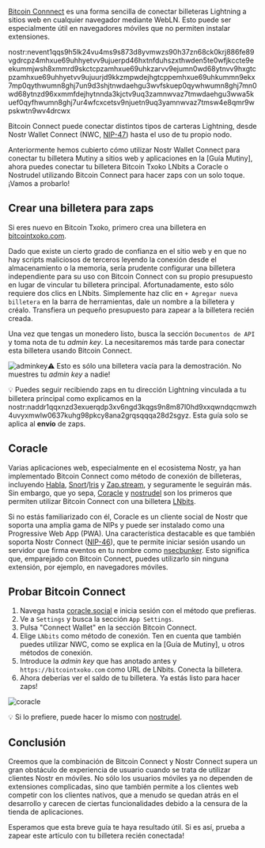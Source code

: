 [Bitcoin Connnect](https://bitcoin-connect.com/) es una forma sencilla de conectar billeteras Lightning a sitios web en cualquier navegador mediante WebLN. Esto puede ser especialmente útil en navegadores móviles que no permiten instalar extensiones. 

nostr:nevent1qqs9h5lk24vu4ms9s873d8yvmwzs90h37zn68ck0krj886fe89vgdrcpz4mhxue69uhhyetvv9ujuerpd46hxtnfduhszxthwden5te0wfjkccte9eekummjwsh8xmmrd9skctcpzamhxue69uhkzarvv9ejumn0wd68ytnvv9hxgtcpzamhxue69uhhyetvv9ujuurjd9kkzmpwdejhgtcppemhxue69uhkummn9ekx7mp0qythwumn8ghj7un9d3shjtnwdaehgu3wvfskuep0qywhwumn8ghj7mn0wd68ytnzd96xxmmfdejhytnnda3kjctv9uq3zamnwvaz7tmwdaehgu3wwa5kuef0qyfhwumn8ghj7ur4wfcxcetsv9njuetn9uq3yamnwvaz7tmsw4e8qmr9wpskwtn9wv4drcwx

Bitcoin Connect puede conectar distintos tipos de carteras Lightning, desde Nostr Wallet Connect (NWC, [NIP-47](https://github.com/nostr-protocol/nips/blob/master/47.md)) hasta el uso de tu propio nodo. 

Anteriormente hemos cubierto cómo utilizar Nostr Wallet Connect para conectar tu billetera Mutiny a sitios web y aplicaciones en la [Guía Mutiny], ahora puedes conectar tu billetera Bitcoin Txoko LNbits a Coracle o Nostrudel utilizando Bitcoin Connect para hacer zaps con un solo toque. ¡Vamos a probarlo!

## Crear una billetera para zaps

Si eres nuevo en Bitcoin Txoko, primero crea una billetera en [bitcointxoko.com](https://bitcointxoko.com). 

Dado que existe un cierto grado de confianza en el sitio web y en que no hay scripts maliciosos de terceros leyendo la conexión desde el almacenamiento o la memoria, sería prudente configurar una billetera independiente para su uso con Bitcoin Connect con su propio presupuesto en lugar de vincular tu billetera principal. Afortunadamente, esto sólo requiere dos clics en LNbits. Simplemente haz clic en `+ Agregar nueva billetera` en la barra de herramientas, dale un nombre a la billetera y créalo. Transfiera un pequeño presupuesto para zapear a la billetera recién creada. 

Una vez que tengas un monedero listo, busca la sección `Documentos de API` y toma nota de tu *admin key*. La necesitaremos más tarde para conectar esta billetera usando Bitcoin Connect. 

![adminkey](https://raw.githubusercontent.com/bitcointxoko/guides/main/images/bitcoin-connect/adminkey.png)⚠️ Esto es sólo una billetera vacía para la demostración. No muestres tu *admin key* a nadie!

💡 Puedes seguir recibiendo zaps en tu dirección Lightning vinculada a tu billetera principal como explicamos en la nostr:naddr1qqxnzd3exuerqdp3xv6ngd3kqgs9n8m87l0hd9xxqwndqcmwzh4uvyxmwlw0637kuhg98pkcy8ana2grqsqqqa28d2sgyz. Esta guía solo se aplica al **envío** de zaps. 

## Coracle

Varias aplicaciones web, especialmente en el ecosistema Nostr, ya han implementado Bitcoin Connect como método de conexión de billeteras, incluyendo [Habla](https://habla.news/), [Snort](https://snort.social/)/[Iris](https://iris.to/) y [Zap.stream](https://zap.stream/), y seguramente le seguirán más. Sin embargo, que yo sepa, [Coracle](https://coracle.social/) y [nostrudel](https://nostrudel.ninja/) son los primeros que permiten utilizar Bitcoin Connect con una billetera [LNbits](https://lnbits.com/). 

Si no estás familiarizado con él, Coracle es un cliente social de Nostr que soporta una amplia gama de NIPs y puede ser instalado como una Progressive Web App (PWA). Una característica destacable es que también soporta Nostr Connect ([NIP-46](https://github.com/nostr-protocol/nips/blob/master/46.md)), que te permite iniciar sesión usando un servidor que firma eventos en tu nombre como [nsecbunker](https://nsecbunker.com/). Esto significa que, emparejado con Bitcoin Connect, puedes utilizarlo sin ninguna extensión, por ejemplo, en navegadores móviles. 

## Probar Bitcoin Connect

1. Navega hasta [coracle.social](https://coracle.social) e inicia sesión con el método que prefieras. 
2. Ve a `Settings` y busca la sección `App Settings`. 
3. Pulsa "Connect Wallet" en la sección Bitcoin Connect. 
4. Elige `LNbits` como método de conexión. Ten en cuenta que también puedes utilizar NWC, como se explica en la [Guía de Mutiny], u otros métodos de conexión. 
5. Introduce la *admin key* que has anotado antes y `https://bitcointxoko.com` como URL de LNbits. Conecta la billetera. 
6. Ahora deberías ver el saldo de tu billetera. Ya estás listo para hacer zaps!

![coracle](https://raw.githubusercontent.com/bitcointxoko/guides/main/images/bitcoin-connect/coracle.png)

💡 Si lo prefiere, puede hacer lo mismo con [nostrudel](https://nostrudel.ninja/). 

## Conclusión

Creemos que la combinación de Bitcoin Connect y Nostr Connect supera un gran obstáculo de experiencia de usuario cuando se trata de utilizar clientes Nostr en móviles. No sólo los usuarios móviles ya no dependen de extensiones complicadas, sino que también permite a los clientes web competir con los clientes nativos, que a menudo se quedan atrás en el desarrollo y carecen de ciertas funcionalidades debido a la censura de la tienda de aplicaciones. 

Esperamos que esta breve guía te haya resultado útil. Si es así, prueba a zapear este artículo con tu billetera recién conectada!
